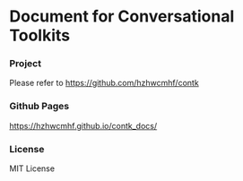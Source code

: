 # Document for Conversational Toolkits

### Project

Please refer to https://github.com/hzhwcmhf/contk

### Github Pages

https://hzhwcmhf.github.io/contk_docs/

### License

MIT License